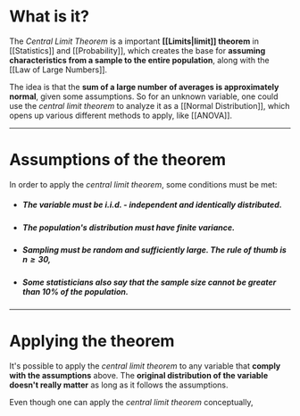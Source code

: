 # What is it?

The *Central Limit Theorem* is a important **[[Limits|limit]] theorem** in [[Statistics]] and [[Probability]], which creates the base for **assuming characteristics from a sample to the entire population**, along with the [[Law of Large Numbers]].

The idea is that the **sum of a large number of averages is approximately normal**, given some assumptions. So for an unknown variable, one could use the *central limit theorem* to analyze it as a [[Normal Distribution]], which opens up various different methods to apply, like [[ANOVA]].
___
# Assumptions of the theorem

In order to apply the *central limit theorem*, some conditions must be met:

- ##### The variable must be *i.i.d.* - independent and identically distributed.
- ##### The population's distribution must have **finite variance**.
- ##### Sampling must be random and sufficiently large. The rule of thumb is $n \geq 30$,
- ##### Some statisticians also say that the sample size cannot be greater than 10% of the population.
___
# Applying the theorem

It's possible to apply the *central limit theorem* to any variable that **comply with the assumptions** above. The **original distribution of the variable doesn't really matter** as long as it follows the assumptions. 

Even though one can apply the *central limit theorem* conceptually,